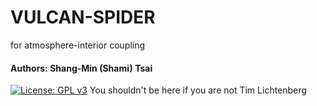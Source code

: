 # VULCAN-SPIDER
for atmosphere-interior coupling 
#### Authors: Shang-Min (Shami) Tsai ####
[![License: GPL v3](https://img.shields.io/badge/License-GPLv3-blue.svg)](https://www.gnu.org/licenses/gpl-3.0)
You shouldn't be here if you are not Tim Lichtenberg
